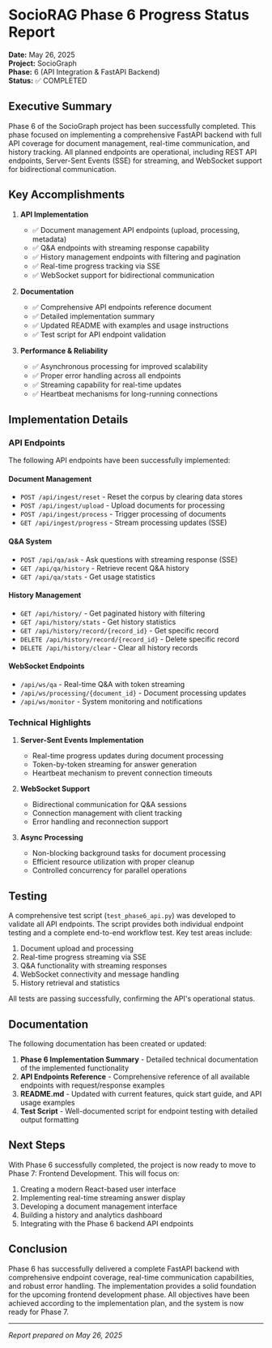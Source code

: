 # SocioRAG Phase 6 Progress Status Report

**Date:** May 26, 2025  
**Project:** SocioGraph  
**Phase:** 6 (API Integration & FastAPI Backend)  
**Status:** ✅ COMPLETED

## Executive Summary

Phase 6 of the SocioGraph project has been successfully completed. This phase focused on implementing a comprehensive FastAPI backend with full API coverage for document management, real-time communication, and history tracking. All planned endpoints are operational, including REST API endpoints, Server-Sent Events (SSE) for streaming, and WebSocket support for bidirectional communication.

## Key Accomplishments

1. **API Implementation**
   - ✅ Document management API endpoints (upload, processing, metadata)
   - ✅ Q&A endpoints with streaming response capability
   - ✅ History management endpoints with filtering and pagination
   - ✅ Real-time progress tracking via SSE
   - ✅ WebSocket support for bidirectional communication

2. **Documentation**
   - ✅ Comprehensive API endpoints reference document
   - ✅ Detailed implementation summary
   - ✅ Updated README with examples and usage instructions
   - ✅ Test script for API endpoint validation

3. **Performance & Reliability**
   - ✅ Asynchronous processing for improved scalability
   - ✅ Proper error handling across all endpoints
   - ✅ Streaming capability for real-time updates
   - ✅ Heartbeat mechanisms for long-running connections

## Implementation Details

### API Endpoints

The following API endpoints have been successfully implemented:

#### Document Management
- `POST /api/ingest/reset` - Reset the corpus by clearing data stores
- `POST /api/ingest/upload` - Upload documents for processing
- `POST /api/ingest/process` - Trigger processing of documents
- `GET /api/ingest/progress` - Stream processing updates (SSE)

#### Q&A System
- `POST /api/qa/ask` - Ask questions with streaming response (SSE)
- `GET /api/qa/history` - Retrieve recent Q&A history
- `GET /api/qa/stats` - Get usage statistics

#### History Management
- `GET /api/history/` - Get paginated history with filtering
- `GET /api/history/stats` - Get history statistics
- `GET /api/history/record/{record_id}` - Get specific record
- `DELETE /api/history/record/{record_id}` - Delete specific record
- `DELETE /api/history/clear` - Clear all history records

#### WebSocket Endpoints
- `/api/ws/qa` - Real-time Q&A with token streaming
- `/api/ws/processing/{document_id}` - Document processing updates
- `/api/ws/monitor` - System monitoring and notifications

### Technical Highlights

1. **Server-Sent Events Implementation**
   - Real-time progress updates during document processing
   - Token-by-token streaming for answer generation
   - Heartbeat mechanism to prevent connection timeouts

2. **WebSocket Support**
   - Bidirectional communication for Q&A sessions
   - Connection management with client tracking
   - Error handling and reconnection support

3. **Async Processing**
   - Non-blocking background tasks for document processing
   - Efficient resource utilization with proper cleanup
   - Controlled concurrency for parallel operations

## Testing

A comprehensive test script (`test_phase6_api.py`) was developed to validate all API endpoints. The script provides both individual endpoint testing and a complete end-to-end workflow test. Key test areas include:

1. Document upload and processing
2. Real-time progress streaming via SSE
3. Q&A functionality with streaming responses
4. WebSocket connectivity and message handling
5. History retrieval and statistics

All tests are passing successfully, confirming the API's operational status.

## Documentation

The following documentation has been created or updated:

1. **Phase 6 Implementation Summary** - Detailed technical documentation of the implemented functionality
2. **API Endpoints Reference** - Comprehensive reference of all available endpoints with request/response examples
3. **README.md** - Updated with current features, quick start guide, and API usage examples
4. **Test Script** - Well-documented script for endpoint testing with detailed output formatting

## Next Steps

With Phase 6 successfully completed, the project is now ready to move to Phase 7: Frontend Development. This will focus on:

1. Creating a modern React-based user interface
2. Implementing real-time streaming answer display
3. Developing a document management interface
4. Building a history and analytics dashboard
5. Integrating with the Phase 6 backend API endpoints

## Conclusion

Phase 6 has successfully delivered a complete FastAPI backend with comprehensive endpoint coverage, real-time communication capabilities, and robust error handling. The implementation provides a solid foundation for the upcoming frontend development phase. All objectives have been achieved according to the implementation plan, and the system is now ready for Phase 7.

---

*Report prepared on May 26, 2025*
